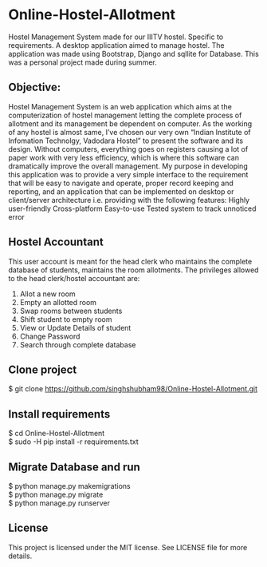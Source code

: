 # Online-Hostel-Allotment
Hostel Management System made for our IIITV hostel. Specific to requirements.
A desktop application aimed to manage hostel. The application was made using Bootstrap, Django and sqllite for Database.
This was a personal project made during summer.
## Objective:
Hostel Management System is an web application which aims at the computerization of hostel management letting the complete process of allotment and its management be dependent on computer. As the working of any hostel is almost same, I’ve chosen our very own “Indian Institute of Infomation Technolgy, Vadodara Hostel” to present the software and its design. Without computers, everything goes on registers causing a lot of paper work with very less efficiency, which is where this software can dramatically improve the overall management. My purpose in developing this application was to provide a very simple interface to the requirement that will be easy to navigate and operate, proper record keeping and reporting, and an application that can be implemented on desktop or client/server architecture i.e. providing with the following features:
Highly user-friendly Cross-platform Easy-to-use Tested system to track unnoticed error

## Hostel Accountant
This user account is meant for the head clerk who maintains the complete database of students, maintains the room allotments.
The privileges allowed to the head clerk/hostel accountant are:
1. Allot a new room
2. Empty an allotted room
3. Swap rooms between students
4. Shift student to empty room
5. View or Update Details of student
6. Change Password
7. Search through complete database

## Clone project
$ git clone https://github.com/singhshubham98/Online-Hostel-Allotment.git

## Install requirements
$ cd Online-Hostel-Allotment          
$ sudo -H pip install -r requirements.txt

## Migrate Database and run
$ python manage.py makemigrations   
$ python manage.py migrate    
$ python manage.py runserver

## License
This project is licensed under the MIT license. See LICENSE file for more details.
